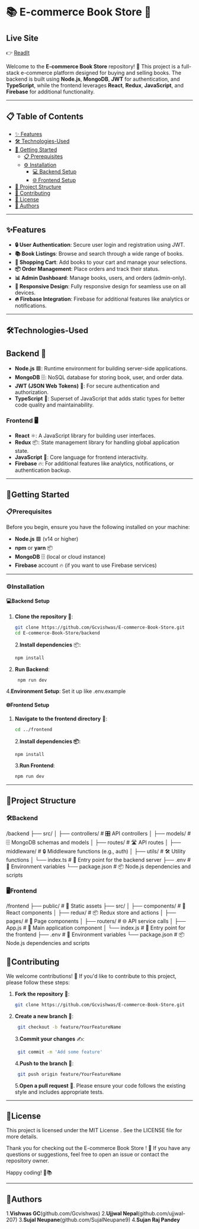 # 📚 E-commerce Book Store 🛒
## Live Site
👉 [ReadIt](https://readit-lime.vercel.app/)


Welcome to the **E-commerce Book Store** repository! 🎉 This project is a full-stack e-commerce platform designed for buying and selling books. The backend is built using **Node.js**, **MongoDB**, **JWT** for authentication, and **TypeScript**, while the frontend leverages **React**, **Redux**, **JavaScript**, and **Firebase** for additional functionality.

---

## 📋 Table of Contents

- [✨ Features](#features)
- [🛠️ Technologies-Used](#technologies-used)
- [🚀 Getting Started](#getting-started)
  - [📋 Prerequisites](#prerequisites)
  - [⚙️ Installation](#installation)
    - [💻 Backend Setup](#backend-setup)
    - [🌐 Frontend Setup](#frontend-setup)
- [📂 Project Structure](#project-structure)
- [🤝 Contributing](#contributing)
- [📜 License](#license)
- [👤 Authors](#authors)


---

## ✨Features 

- **🔒 User Authentication**: Secure user login and registration using JWT.
- **📚 Book Listings**: Browse and search through a wide range of books.
- **🛒 Shopping Cart**: Add books to your cart and manage your selections.
- **📦 Order Management**: Place orders and track their status.
- **📊 Admin Dashboard**: Manage books, users, and orders (admin-only).
- **📱 Responsive Design**: Fully responsive design for seamless use on all devices.
- **🔥 Firebase Integration**: Firebase for additional features like analytics or notifications.

---


## 🛠️Technologies-Used


## Backend 🔧

- **Node.js** 🟩: Runtime environment for building server-side applications.
- **MongoDB** 🗄️: NoSQL database for storing book, user, and order data.
- **JWT (JSON Web Tokens)** 🔑: For secure authentication and authorization.
- **TypeScript** 📝: Superset of JavaScript that adds static types for better code quality and maintainability.

### Frontend 🖥️

- **React** ⚛️: A JavaScript library for building user interfaces.
- **Redux** 📦: State management library for handling global application state.
- **JavaScript** 🌟: Core language for frontend interactivity.
- **Firebase** 🔥: For additional features like analytics, notifications, or authentication backup.

---

## 🚀Getting Started

### 📋Prerequisites

Before you begin, ensure you have the following installed on your machine:

- **Node.js** 🟩 (v14 or higher)
- **npm** or **yarn** 📦
- **MongoDB** 🗄️ (local or cloud instance)
- **Firebase** account 🔥 (if you want to use Firebase services)

---

### ⚙️Installation

#### 💻Backend Setup

1. **Clone the repository** 📂:

   ```bash
   git clone https://github.com/Gcvishwas/E-commerce-Book-Store.git
   cd E-commerce-Book-Store/backend
   ```

   2.**Install dependencies** 📦:

   ```bash
   npm install
   ```

2. **Run Backend**:

   ```bash
    npm run dev
   ```

4.**Environment Setup**:
Set it up like .env.example

#### 🌐Frontend Setup

1. **Navigate to the frontend directory** 📂:

   ```bash
   cd ../frontend
   ```

   2.**Install dependencies 📦**:

   ```bash
   npm install
   ```

   3.**Run Frontend**:

   ```bash
   npm run dev
   ```

---

## 📂Project Structure

### 🛠️Backend

/backend
├── src/
│ ├── controllers/ # 🎛️ API controllers
│ ├── models/ # 🗄️ MongoDB schemas and models
│ ├── routes/ # 🛣️ API routes
│ ├── middleware/ # 🔒 Middleware functions (e.g., auth)
│ ├── utils/ # 🛠️ Utility functions
│ └── index.ts # 🚀 Entry point for the backend server
├── .env # 📝 Environment variables
└── package.json # 📦 Node.js dependencies and scripts

### 🖥️Frontend

/frontend
├── public/ # 📁 Static assets
├── src/
│ ├── components/ # 🧩 React components
│ ├── redux/ # 📦 Redux store and actions
│ ├── pages/ # 📄 Page components
│ ├── routers/ # 🌐 API service calls
│ ├── App.js # 🌟 Main application component
│ └── index.js # 🚀 Entry point for the frontend
├── .env # 📝 Environment variables
└── package.json # 📦 Node.js dependencies and scripts

## 🤝Contributing

We welcome contributions! 🙌 If you'd like to contribute to this project, please follow these steps:

1. **Fork the repository** 🍴:

   ```bash
   git clone https://github.com/Gcvishwas/E-commerce-Book-Store.git
   ```

2. **Create a new branch** 🌿:

   ```bash
    git checkout -b feature/YourFeatureName
   ```

   3.**Commit your changes** ✍️:

   ```bash
    git commit -m 'Add some feature'
   ```

   4.**Push to the branch** 🚀:

   ```bash
    git push origin feature/YourFeatureName
   ```

   5.**Open a pull request** 🎉.
   Please ensure your code follows the existing style and includes appropriate tests.

---

## 📜License

This project is licensed under the MIT License . See the LICENSE file for more details.

Thank you for checking out the E-commerce Book Store ! 🙏 If you have any questions or suggestions, feel free to open an issue or contact the repository owner.

Happy coding! 🚀📚

---

## 👤Authors

1.**Vishwas GC**(github.com/Gcvishwas) 2.**Ujjwal Nepal**(github.com/ujjwal-207) 3.**Sujal Neupane**(github.com/SujalNeupane9) 4.**Sujan Raj Pandey**
